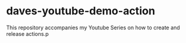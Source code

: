 # daves-youtube-demo-action

This repository accompanies my Youtube Series on how to create and release actions.p
